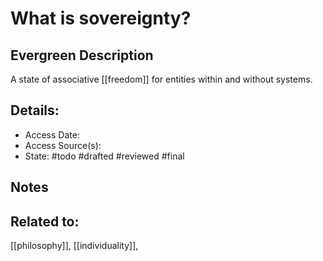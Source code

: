 # What is sovereignty?
## Evergreen Description
A state of associative [[freedom]] for entities within and without systems.
## Details:
- Access Date:
- Access Source(s):
- State: #todo #drafted #reviewed #final 

## Notes

## Related to: 
[[philosophy]], [[individuality]], 